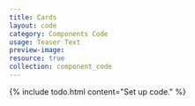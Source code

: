 ```yaml
---
title: Cards
layout: code
category: Components Code
usage: Teaser Text
preview-image:
resource: true
collection: component_code
---
```


{% include todo.html content="Set up code." %}
